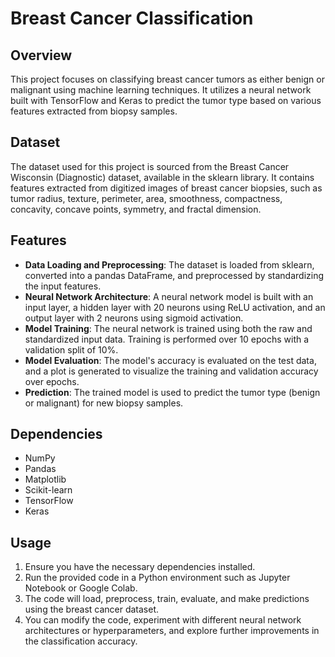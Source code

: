 # Breast Cancer Classification

## Overview
This project focuses on classifying breast cancer tumors as either benign or malignant using machine learning techniques. It utilizes a neural network built with TensorFlow and Keras to predict the tumor type based on various features extracted from biopsy samples.

## Dataset
The dataset used for this project is sourced from the Breast Cancer Wisconsin (Diagnostic) dataset, available in the sklearn library. It contains features extracted from digitized images of breast cancer biopsies, such as tumor radius, texture, perimeter, area, smoothness, compactness, concavity, concave points, symmetry, and fractal dimension.

## Features
- **Data Loading and Preprocessing**: The dataset is loaded from sklearn, converted into a pandas DataFrame, and preprocessed by standardizing the input features.
- **Neural Network Architecture**: A neural network model is built with an input layer, a hidden layer with 20 neurons using ReLU activation, and an output layer with 2 neurons using sigmoid activation.
- **Model Training**: The neural network is trained using both the raw and standardized input data. Training is performed over 10 epochs with a validation split of 10%.
- **Model Evaluation**: The model's accuracy is evaluated on the test data, and a plot is generated to visualize the training and validation accuracy over epochs.
- **Prediction**: The trained model is used to predict the tumor type (benign or malignant) for new biopsy samples.

## Dependencies
- NumPy
- Pandas
- Matplotlib
- Scikit-learn
- TensorFlow
- Keras

## Usage
1. Ensure you have the necessary dependencies installed.
2. Run the provided code in a Python environment such as Jupyter Notebook or Google Colab.
3. The code will load, preprocess, train, evaluate, and make predictions using the breast cancer dataset.
4. You can modify the code, experiment with different neural network architectures or hyperparameters, and explore further improvements in the classification accuracy.
